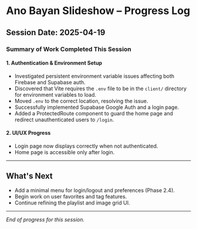 # Ano Bayan Slideshow – Progress Log

## Session Date: 2025-04-19

### **Summary of Work Completed This Session**

#### 1. **Authentication & Environment Setup**
- Investigated persistent environment variable issues affecting both Firebase and Supabase auth.
- Discovered that Vite requires the `.env` file to be in the `client/` directory for environment variables to load.
- Moved `.env` to the correct location, resolving the issue.
- Successfully implemented Supabase Google Auth and a login page.
- Added a ProtectedRoute component to guard the home page and redirect unauthenticated users to `/login`.

#### 2. **UI/UX Progress**
- Login page now displays correctly when not authenticated.
- Home page is accessible only after login.

---

## **What's Next**
- Add a minimal menu for login/logout and preferences (Phase 2.4).
- Begin work on user favorites and tag features.
- Continue refining the playlist and image grid UI.

---

*End of progress for this session.*
